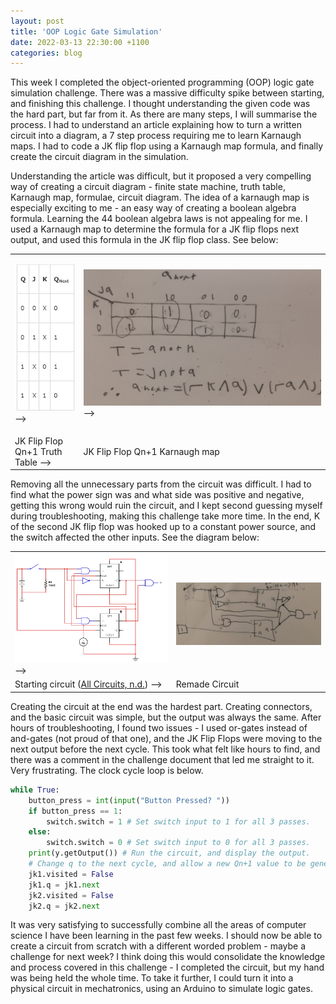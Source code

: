 ```yaml
---
layout: post
title: 'OOP Logic Gate Simulation'
date: 2022-03-13 22:30:00 +1100
categories: blog
---
```


This week I completed the object-oriented programming (OOP) logic gate simulation challenge. There was a massive difficulty spike between starting, and finishing this challenge. I thought understanding the given code was the hard part, but far from it. As there are many steps, I will summarise the process. I had to understand an article explaining how to turn a written circuit into a diagram, a 7 step process requiring me to learn Karnaugh maps. I had to code a JK flip flop using a Karnaugh map formula, and finally create the circuit diagram in the simulation. 

Understanding the article was difficult, but it proposed a very compelling way of creating a circuit diagram - finite state machine, truth table, Karnaugh map, formulae, circuit diagram. The idea of a karnaugh map is especially exciting to me - an easy way of creating a boolean algebra formula. Learning the 44 boolean algebra laws is not appealing for me. I used a Karnaugh map to determine the formula for a JK flip flops next output, and used this formula in the JK flip flop class. See below: 

<table>
<tr>
<td>

<img src="assets/OOP-Logic-Gate-Simulation/JK-Truth-Table.jpg" alt="Image"/> -->
</td>
<td>
<img src="/assets/OOP-Logic-Gate-Simulation/JK-karnaugh-map.jpg" alt="Image"/> -->
</td>
</tr>
<tr>
<td>
JK Flip Flop Qn+1 Truth Table -->
</td>
<td>
JK Flip Flop Qn+1 Karnaugh map
</td>
</tr>
</table>

Removing all the unnecessary parts from the circuit was difficult. I had to find what the power sign was and what side was positive and negative, getting this wrong would ruin the circuit, and I kept second guessing myself during troubleshooting, making this challenge take more time. In the end, K of the second JK flip flop was hooked up to a constant power source, and the switch affected the other inputs. See the diagram below:
<table>
<tr>
<td>
<img src="assets/OOP-Logic-Gate-Simulation/JK-flip-flop-starting-circuit.webp" alt="Image" width="400"/> -->
</td>
<td>
<img src="/assets/OOP-Logic-Gate-Simulation/Complete-Logic-Circuit.jpg" alt="drawing" width="400"/>
</td>
</tr>
<tr>
<td>
Starting circuit (<a href="https://www.allaboutcircuits.com/textbook/digital/chpt-11/finite-state-machines/">All Circuits, n.d.</a>) -->


</td>
<td>
Remade Circuit
</td>
</tr>
</table>

Creating the circuit at the end was the hardest part. Creating connectors, and the basic circuit was simple, but the output was always the same. After hours of troubleshooting, I found two issues - I used or-gates instead of and-gates (not proud of that one), and the JK Flip Flops were moving to the next output before the next cycle. This took what felt like hours to find, and there was a comment in the challenge document that led me straight to it. Very frustrating. The clock cycle loop is below.

```python
while True:
    button_press = int(input("Button Pressed? "))
    if button_press == 1:
        switch.switch = 1 # Set switch input to 1 for all 3 passes.
    else:
        switch.switch = 0 # Set switch input to 0 for all 3 passes. 
    print(y.getOutput()) # Run the circuit, and display the output.
    # Change q to the next cycle, and allow a new Qn+1 value to be generated.
    jk1.visited = False
    jk1.q = jk1.next
    jk2.visited = False
    jk2.q = jk2.next
```

 It was very satisfying to successfully combine all the areas of computer science I have been learning in the past few weeks. I should now be able to create a circuit from scratch with a different worded problem - maybe a challenge for next week? I think doing this would consolidate the knowledge and process covered in this challenge - I completed the circuit, but my hand was being held the whole time. To take it further, I could turn it into a physical circuit in mechatronics, using an Arduino to simulate logic gates. 